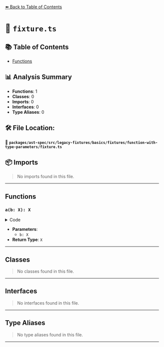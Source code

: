 [⬅️ Back to Table of Contents](../../../../../../../index.md)

# 📄 `fixture.ts`

## 📚 Table of Contents

- [Functions](#functions)

## 📊 Analysis Summary

- **Functions**: 1
- **Classes**: 0
- **Imports**: 0
- **Interfaces**: 0
- **Type Aliases**: 0

## 🛠️ File Location:
📂 **`packages/ast-spec/src/legacy-fixtures/basics/fixtures/function-with-type-parameters/fixture.ts`**

## 📦 Imports

> No imports found in this file.


---

## Functions

### `a(b: X): X`

<details><summary>Code</summary>

```ts
function a<X>(b: X): X {
  return b;
}
```
</details>

- **Parameters**:
  - `b: X`
- **Return Type**: `X`

---

## Classes

> No classes found in this file.


---

## Interfaces

> No interfaces found in this file.


---

## Type Aliases

> No type aliases found in this file.


---